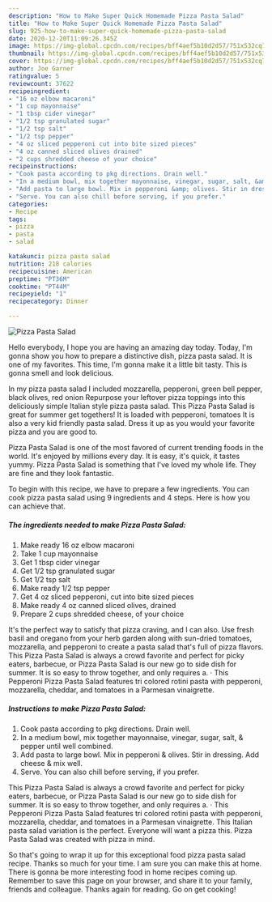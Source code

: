 ```yaml
---
description: "How to Make Super Quick Homemade Pizza Pasta Salad"
title: "How to Make Super Quick Homemade Pizza Pasta Salad"
slug: 925-how-to-make-super-quick-homemade-pizza-pasta-salad
date: 2020-12-20T11:09:26.345Z
image: https://img-global.cpcdn.com/recipes/bff4aef5b10d2d57/751x532cq70/pizza-pasta-salad-recipe-main-photo.jpg
thumbnail: https://img-global.cpcdn.com/recipes/bff4aef5b10d2d57/751x532cq70/pizza-pasta-salad-recipe-main-photo.jpg
cover: https://img-global.cpcdn.com/recipes/bff4aef5b10d2d57/751x532cq70/pizza-pasta-salad-recipe-main-photo.jpg
author: Joe Garner
ratingvalue: 5
reviewcount: 37622
recipeingredient:
- "16 oz elbow macaroni"
- "1 cup mayonnaise"
- "1 tbsp cider vinegar"
- "1/2 tsp granulated sugar"
- "1/2 tsp salt"
- "1/2 tsp pepper"
- "4 oz sliced pepperoni cut into bite sized pieces"
- "4 oz canned sliced olives drained"
- "2 cups shredded cheese of your choice"
recipeinstructions:
- "Cook pasta according to pkg directions. Drain well."
- "In a medium bowl, mix together mayonnaise, vinegar, sugar, salt, &amp; pepper until well combined."
- "Add pasta to large bowl. Mix in pepperoni &amp; olives. Stir in dressing. Add cheese &amp; mix well."
- "Serve. You can also chill before serving, if you prefer."
categories:
- Recipe
tags:
- pizza
- pasta
- salad

katakunci: pizza pasta salad 
nutrition: 218 calories
recipecuisine: American
preptime: "PT36M"
cooktime: "PT44M"
recipeyield: "1"
recipecategory: Dinner

---
```



![Pizza Pasta Salad](https://img-global.cpcdn.com/recipes/bff4aef5b10d2d57/751x532cq70/pizza-pasta-salad-recipe-main-photo.jpg)

Hello everybody, I hope you are having an amazing day today. Today, I'm gonna show you how to prepare a distinctive dish, pizza pasta salad. It is one of my favorites. This time, I'm gonna make it a little bit tasty. This is gonna smell and look delicious.

In my pizza pasta salad I included mozzarella, pepperoni, green bell pepper, black olives, red onion Repurpose your leftover pizza toppings into this deliciously simple Italian style pizza pasta salad. This Pizza Pasta Salad is great for summer get togethers! It is loaded with pepperoni, tomatoes It is also a very kid friendly pasta salad. Dress it up as you would your favorite pizza and you are good to.

Pizza Pasta Salad is one of the most favored of current trending foods in the world. It's enjoyed by millions every day. It is easy, it's quick, it tastes yummy. Pizza Pasta Salad is something that I've loved my whole life. They are fine and they look fantastic.


To begin with this recipe, we have to prepare a few ingredients. You can cook pizza pasta salad using 9 ingredients and 4 steps. Here is how you can achieve that.

<!--inarticleads1-->

##### The ingredients needed to make Pizza Pasta Salad:

1. Make ready 16 oz elbow macaroni
1. Take 1 cup mayonnaise
1. Get 1 tbsp cider vinegar
1. Get 1/2 tsp granulated sugar
1. Get 1/2 tsp salt
1. Make ready 1/2 tsp pepper
1. Get 4 oz sliced pepperoni, cut into bite sized pieces
1. Make ready 4 oz canned sliced olives, drained
1. Prepare 2 cups shredded cheese, of your choice


It&#39;s the perfect way to satisfy that pizza craving, and I can also. Use fresh basil and oregano from your herb garden along with sun-dried tomatoes, mozzarella, and pepperoni to create a pasta salad that&#39;s full of pizza flavors. This Pizza Pasta Salad is always a crowd favorite and perfect for picky eaters, barbecue, or Pizza Pasta Salad is our new go to side dish for summer. It is so easy to throw together, and only requires a. · This Pepperoni Pizza Pasta Salad features tri colored rotini pasta with pepperoni, mozzarella, cheddar, and tomatoes in a Parmesan vinaigrette. 

<!--inarticleads2-->

##### Instructions to make Pizza Pasta Salad:

1. Cook pasta according to pkg directions. Drain well.
1. In a medium bowl, mix together mayonnaise, vinegar, sugar, salt, &amp; pepper until well combined.
1. Add pasta to large bowl. Mix in pepperoni &amp; olives. Stir in dressing. Add cheese &amp; mix well.
1. Serve. You can also chill before serving, if you prefer.


This Pizza Pasta Salad is always a crowd favorite and perfect for picky eaters, barbecue, or Pizza Pasta Salad is our new go to side dish for summer. It is so easy to throw together, and only requires a. · This Pepperoni Pizza Pasta Salad features tri colored rotini pasta with pepperoni, mozzarella, cheddar, and tomatoes in a Parmesan vinaigrette. This Italian pasta salad variation is the perfect. Everyone will want a pizza this. Pizza Pasta Salad was created with pizza in mind. 

So that's going to wrap it up for this exceptional food pizza pasta salad recipe. Thanks so much for your time. I am sure you can make this at home. There is gonna be more interesting food in home recipes coming up. Remember to save this page on your browser, and share it to your family, friends and colleague. Thanks again for reading. Go on get cooking!
